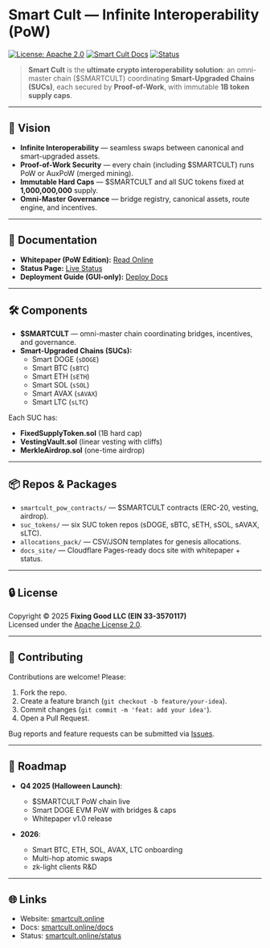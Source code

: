 # Smart Cult — Infinite Interoperability (PoW)

[![License: Apache 2.0](https://img.shields.io/badge/license-Apache%202.0-blue.svg)](LICENSE)
[![Smart Cult Docs](https://img.shields.io/badge/docs-online-green.svg)](https://smartcult.online/docs)
[![Status](https://img.shields.io/badge/status-beta-yellow.svg)](https://smartcult.online/status)

> **Smart Cult** is the **ultimate crypto interoperability solution**: an omni-master chain ($SMARTCULT) coordinating **Smart-Upgraded Chains (SUCs)**, each secured by **Proof-of-Work**, with immutable **1B token supply caps**.

---

## 🚀 Vision
- **Infinite Interoperability** — seamless swaps between canonical and smart-upgraded assets.
- **Proof-of-Work Security** — every chain (including $SMARTCULT) runs PoW or AuxPoW (merged mining).
- **Immutable Hard Caps** — $SMARTCULT and all SUC tokens fixed at **1,000,000,000** supply.
- **Omni-Master Governance** — bridge registry, canonical assets, route engine, and incentives.

---

## 📖 Documentation
- **Whitepaper (PoW Edition):** [Read Online](https://smartcult.online/whitepaper.html)
- **Status Page:** [Live Status](https://smartcult.online/status.html)
- **Deployment Guide (GUI-only):** [Deploy Docs](https://smartcult.online/deploy.html)

---

## 🛠️ Components
- **$SMARTCULT** — omni-master chain coordinating bridges, incentives, and governance.
- **Smart-Upgraded Chains (SUCs):**
  - Smart DOGE (`sDOGE`)
  - Smart BTC (`sBTC`)
  - Smart ETH (`sETH`)
  - Smart SOL (`sSOL`)
  - Smart AVAX (`sAVAX`)
  - Smart LTC (`sLTC`)

Each SUC has:
- **FixedSupplyToken.sol** (1B hard cap)
- **VestingVault.sol** (linear vesting with cliffs)
- **MerkleAirdrop.sol** (one-time airdrop)

---

## 📦 Repos & Packages
- `smartcult_pow_contracts/` — $SMARTCULT contracts (ERC-20, vesting, airdrop).
- `suc_tokens/` — six SUC token repos (sDOGE, sBTC, sETH, sSOL, sAVAX, sLTC).
- `allocations_pack/` — CSV/JSON templates for genesis allocations.
- `docs_site/` — Cloudflare Pages-ready docs site with whitepaper + status.

---

## 🔒 License
Copyright © 2025 **Fixing Good LLC (EIN 33-3570117)**  
Licensed under the [Apache License 2.0](LICENSE).

---

## 🤝 Contributing
Contributions are welcome! Please:
1. Fork the repo.
2. Create a feature branch (`git checkout -b feature/your-idea`).
3. Commit changes (`git commit -m 'feat: add your idea'`).
4. Open a Pull Request.

Bug reports and feature requests can be submitted via [Issues](../../issues).

---

## 🎃 Roadmap
- **Q4 2025 (Halloween Launch)**:  
  - $SMARTCULT PoW chain live  
  - Smart DOGE EVM PoW with bridges & caps  
  - Whitepaper v1.0 release  

- **2026**:  
  - Smart BTC, ETH, SOL, AVAX, LTC onboarding  
  - Multi-hop atomic swaps  
  - zk-light clients R&D

---

## 🌐 Links
- Website: [smartcult.online](https://smartcult.online)
- Docs: [smartcult.online/docs](https://smartcult.online/docs)
- Status: [smartcult.online/status](https://smartcult.online/status)

